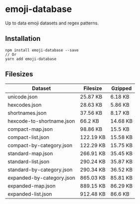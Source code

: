 # emoji-database

Up to data emoji datasets and regex patterns.

## Installation

```
npm install emoji-database --save
// Or
yarn add emoji-database
```

## Filesizes

| Dataset | Filesize | Gzipped |
| --- | --- | --- |
| unicode.json | 25.87 KB | 6.18 KB |
| hexcodes.json | 28.63 KB | 5.86 KB |
| shortnames.json | 37.56 KB | 8.17 KB |
| hexcode-to-shortname.json | 66.2 KB | 14.68 KB |
| compact-map.json | 98.86 KB | 15.5 KB |
| compact-list.json | 122.19 KB | 15.58 KB |
| compact-by-category.json | 122.29 KB | 15.75 KB |
| standard-map.json | 266.91 KB | 35.45 KB |
| standard-list.json | 290.24 KB | 35.87 KB |
| standard-by-category.json | 290.34 KB | 36.52 KB |
| expanded-by-category.json | 865.03 KB | 85.81 KB |
| expanded-map.json | 889.15 KB | 86.29 KB |
| expanded-list.json | 912.48 KB | 86.6 KB |
